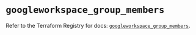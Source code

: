 # `googleworkspace_group_members`

Refer to the Terraform Registry for docs: [`googleworkspace_group_members`](https://registry.terraform.io/providers/samuzad/googleworkspace/0.11.0/docs/resources/group_members).

